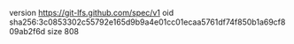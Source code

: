 version https://git-lfs.github.com/spec/v1
oid sha256:3c0853302c55792e165d9b9a4e01cc01ecaa5761df74f850b1a69cf809ab2f6d
size 808
